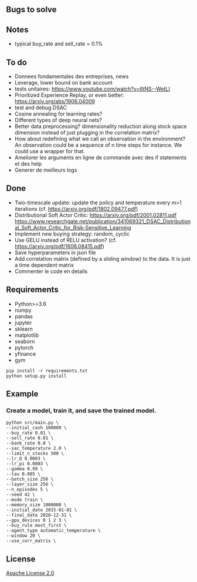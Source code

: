 ## Bugs to solve

## Notes

* typical buy_rate and sell_rate = 0.1%
## To do

* Donnees fondamentales des entreprises, news
* Leverage, lower bound on bank account
* tests unitaires: https://www.youtube.com/watch?v=6tNS--WetLI
* Prioritized Experience Replay, or even better: https://arxiv.org/abs/1906.04009
* test and debug DSAC
* Cosine annealing for learning rates?
* Different types of deep neural nets?
* Better data preprocessing? dimensionality reduction along stock space dimension instead of just plugging in the correlation matrix?
* How about redefining what we call an observation in the environment? An observation could be a sequence of n time steps for instance. We could use a wrapper for that.
* Ameliorer les arguments en ligne de commande avec des if statements et des help
* Generer de meilleurs logs
## Done

* Two-timescale update: update the policy and temperature every m>1 iterations (cf. https://arxiv.org/pdf/1802.09477.pdf)
* Distributional Soft Actor Critic: https://arxiv.org/pdf/2001.02811.pdf
                                    https://www.researchgate.net/publication/341069321_DSAC_Distributional_Soft_Actor_Critic_for_Risk-Sensitive_Learning
* Implement new buying strategy: random, cyclic
* Use GELU instead of RELU activation? (cf. https://arxiv.org/pdf/1606.08415.pdf)
* Save hyperparameters in json file
* Add correlation matrix (defined by a sliding window) to the data. It is just a time dependent matrix
* Commenter le code en details

## Requirements

* Python>=3.6
* numpy
* pandas
* jupyter
* sklearn
* matplotlib
* seaborn
* pytorch
* yfinance
* gym

```shell
pip install -r requirements.txt
python setup.py install
```
 ## Example 
 ### __Create a model__, train it, and save the trained model.

```shell
python src/main.py \
--initial_cash 100000 \
--buy_rate 0.01 \
--sell_rate 0.01 \
--bank_rate 0.0 \
--sac_temperature 2.0 \
--limit_n_stocks 500 \
--lr_Q 0.0003 \
--lr_pi 0.0003 \
--gamma 0.99 \
--tau 0.005 \
--batch_size 256 \
--layer_size 256 \
--n_episodes 5 \
--seed 42 \
--mode train \
--memory_size 1000000 \
--initial_date 2015-01-01 \
--final_date 2020-12-31 \
--gpu_devices 0 1 2 3 \
--buy_rule most_first \
--agent_type automatic_temperature \
--window 20 \
--use_corr_matrix \
```
## License
[Apache License 2.0](https://github.com/MatthieuSarkis/stock/blob/master/LICENSE)
